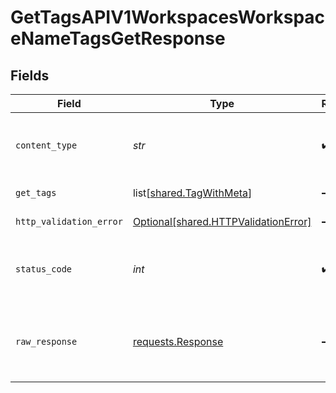 # GetTagsAPIV1WorkspacesWorkspaceNameTagsGetResponse


## Fields

| Field                                                                                 | Type                                                                                  | Required                                                                              | Description                                                                           |
| ------------------------------------------------------------------------------------- | ------------------------------------------------------------------------------------- | ------------------------------------------------------------------------------------- | ------------------------------------------------------------------------------------- |
| `content_type`                                                                        | *str*                                                                                 | :heavy_check_mark:                                                                    | HTTP response content type for this operation                                         |
| `get_tags`                                                                            | list[[shared.TagWithMeta](../../models/shared/tagwithmeta.md)]                        | :heavy_minus_sign:                                                                    | Successful Response                                                                   |
| `http_validation_error`                                                               | [Optional[shared.HTTPValidationError]](../../models/shared/httpvalidationerror.md)    | :heavy_minus_sign:                                                                    | Validation Error                                                                      |
| `status_code`                                                                         | *int*                                                                                 | :heavy_check_mark:                                                                    | HTTP response status code for this operation                                          |
| `raw_response`                                                                        | [requests.Response](https://requests.readthedocs.io/en/latest/api/#requests.Response) | :heavy_minus_sign:                                                                    | Raw HTTP response; suitable for custom response parsing                               |